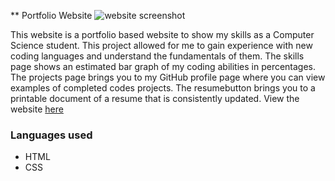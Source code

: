 ** Portfolio Website
![website screenshot]("https://github.com/user-attachments/assets/a704abac-221f-454c-b1a5-d2c9ba340efc")

This website is a portfolio based website to show my skills as a Computer Science student. This project allowed for me to gain experience with new
coding languages and understand the fundamentals of them. The skills page shows an estimated bar graph of my coding abilities in percentages. The projects
page brings you to my GitHub profile page where you can view examples of completed codes projects. The resumebutton brings you to a printable document of a 
resume that is consistently updated. View the website [here](https://kdelise.github.io/portfolio-website/)

### Languages used
* HTML
* CSS
